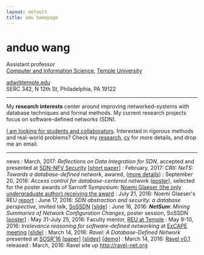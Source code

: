 ```yaml
---
layout: default
title: adw homepage
---
```


# anduo wang

<!-- <img class="fblogo" border="0" src="{{site.url}}/img/adw.jpg" height="150"> -->

<!-- <adw@illinois.edu> <br> --> 

Assistant professor <br> 
[Computer and Information Science](http://www.temple.edu/cis/ "Title"), [Temple University](http://www.temple.edu/ "Title")

<adw@temple.edu><br>
SERC 342, N 12th St, Philadelphia, PA 19122
<!-- <br> -->
<!-- (old site  <http://adw.web.engr.illinois.edu>) -->

----

<!-- My research  centers around designing and building manageable (network) systems that leverage and re-ignite interests in database and formal methods. -->

My **research interests** center around improving networked-systems with database techniques and formal methods. My current research projects focus on software-defined networks (SDN).

<u>I am looking for students and collaborators</u>. Interested in rigorous methods and real-world problems? Check my [research]({{site.url}}/research.html), [cv]({{site.url}}/pdf/cv_anduo.pdf) for more details, and drop me an email.

----

news
: March, 2017: _Reflections on Data Integration for SDN_, accepted and presented at [SDN-NFV Security](https://www.cs.clemson.edu/nss/sdnfvsec2017/program.html) [[short paper](docs/reflection_short.pdf)]
: February, 2017: _CRII: NeTS: Towards a database-defined network_, awared, ([more details](https://www.nsf.gov/awardsearch/showAward?AWD_ID=1657285&HistoricalAwards=false))
: September 20, 2016: _Access control for database-centered network_ ([poster](https://github.com/ravel-net/REU-access-control/blob/master/NGlaeser-poster.pdf)), selected for the poster awards of Sarnoff Symposium: [Noemi Glaeser (the only undergraduate author) receiving the award](http://sites.ieee.org/sarnoff2016/files/2016/10/IMG_2690.jpg)
: July 21, 2016: Noemi Glaeser's REU [report](docs/Glaeser_final_REU_16.pdf)
: June 17, 2016: _SDN abstraction and security: a database perspective_, invited talk, [SoSSDN](http://publish.illinois.edu/science-of-security-lablet/workshop-on-science-of-security-through-software-defined-networking/) [[slide](docs/SoSSDN-ravel.pdf)]
: June 16, 2016: _**NetSum**: Mining Summaries of Network Configuration Changes_, poster session, SoSSDN [[poster](docs/croft-sossdn-poster.pdf)]
: May 31-July 25, 2016: Faculty mentor, [REU at Temple](http://cis-linux1.temple.edu/~avinash/TUREU/index.html)
: May 9-10, 2016: _Irrelevance reasoning for software-defined networking_ at [ExCAPE meeting](https://excape.cis.upenn.edu/Penn_meetingMay15.html) [[slide](docs/excape-16.pdf)]
: March 14, 2016: _Ravel: A Database-Defined Network_ presented at [SOSR'16](http://conferences.sigcomm.org/sosr/2016/) [[paper](docs/sosr16.pdf)] [[slides](docs/SOSR16slide2.pdf)] [[demo](docs/demo.mp4)]
: March 14, 2016: [Ravel v0.1](https://github.com/ravel-net/ravel/releases/tag/v0.1) released
: March, 2016: Ravel site up <http://ravel-net.org>
